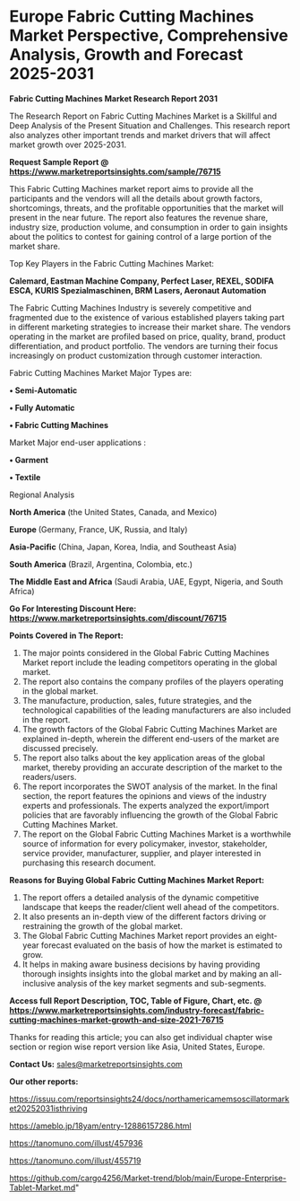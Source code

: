 
# Europe Fabric Cutting Machines Market Perspective, Comprehensive Analysis, Growth and Forecast 2025-2031

<strong>Fabric Cutting Machines Market Research Report 2031</strong>

The Research Report on Fabric Cutting Machines Market is a Skillful and Deep Analysis of the Present Situation and Challenges. This research report also analyzes other important trends and market drivers that will affect market growth over 2025-2031.

<strong>Request Sample Report @ <a href=https://www.marketreportsinsights.com/sample/76715>https://www.marketreportsinsights.com/sample/76715</a></strong>

This Fabric Cutting Machines market report aims to provide all the participants and the vendors will all the details about growth factors, shortcomings, threats, and the profitable opportunities that the market will present in the near future. The report also features the revenue share, industry size, production volume, and consumption in order to gain insights about the politics to contest for gaining control of a large portion of the market share.

Top Key Players in the Fabric Cutting Machines Market:

<strong>Calemard, Eastman Machine Company, Perfect Laser, REXEL, SODIFA ESCA, KURIS Spezialmaschinen, BRM Lasers, Aeronaut Automation</strong>

The Fabric Cutting Machines Industry is severely competitive and fragmented due to the existence of various established players taking part in different marketing strategies to increase their market share. The vendors operating in the market are profiled based on price, quality, brand, product differentiation, and product portfolio. The vendors are turning their focus increasingly on product customization through customer interaction.

Fabric Cutting Machines Market Major Types are:

<strong>• Semi-Automatic

• Fully Automatic

• Fabric Cutting Machines</strong>

Market Major end-user applications :

<strong>• Garment

• Textile</strong>

Regional Analysis

</u><strong><b>North America</b></strong> (the United States, Canada, and Mexico)

<strong><b>Europe </b></strong>(Germany, France, UK, Russia, and Italy)

<strong><b>Asia-Pacific</b></strong> (China, Japan, Korea, India, and Southeast Asia)

<strong><b>South America</b></strong> (Brazil, Argentina, Colombia, etc.)

<strong><b>The Middle East and Africa</b></strong> (Saudi Arabia, UAE, Egypt, Nigeria, and South Africa)

<strong>Go For Interesting Discount Here: <a href=https://www.marketreportsinsights.com/discount/76715>https://www.marketreportsinsights.com/discount/76715</a></strong>

<strong>Points Covered in The Report:</strong>
<ol>
  <li>The major points considered in the Global Fabric Cutting Machines Market report include the leading competitors operating in the global market.</li>
  <li>The report also contains the company profiles of the players operating in the global market.</li>
  <li>The manufacture, production, sales, future strategies, and the technological capabilities of the leading manufacturers are also included in the report.</li>
  <li>The growth factors of the Global Fabric Cutting Machines Market are explained in-depth, wherein the different end-users of the market are discussed precisely.</li>
  <li>The report also talks about the key application areas of the global market, thereby providing an accurate description of the market to the readers/users.</li>
  <li>The report incorporates the SWOT analysis of the market. In the final section, the report features the opinions and views of the industry experts and professionals. The experts analyzed the export/import policies that are favorably influencing the growth of the Global Fabric Cutting Machines Market.</li>
  <li>The report on the Global Fabric Cutting Machines Market is a worthwhile source of information for every policymaker, investor, stakeholder, service provider, manufacturer, supplier, and player interested in purchasing this research document.</li>
</ol>
<strong>Reasons for Buying Global Fabric Cutting Machines Market Report:</strong>

<ol>
  <li>The report offers a detailed analysis of the dynamic competitive landscape that keeps the reader/client well ahead of the competitors.</li>
  <li>It also presents an in-depth view of the different factors driving or restraining the growth of the global market.</li>
  <li>The Global Fabric Cutting Machines Market report provides an eight-year forecast evaluated on the basis of how the market is estimated to grow.</li>
  <li>It helps in making aware business decisions by having providing thorough insights insights into the global market and by making an all-inclusive analysis of the key market segments and sub-segments.</li>
</ol>
<strong>Access full Report Description, TOC, Table of Figure, Chart, etc. @ <a href=https://www.marketreportsinsights.com/industry-forecast/fabric-cutting-machines-market-growth-and-size-2021-76715>https://www.marketreportsinsights.com/industry-forecast/fabric-cutting-machines-market-growth-and-size-2021-76715</a></strong>


Thanks for reading this article; you can also get individual chapter wise section or region wise report version like Asia, United States, Europe.

<strong>Contact Us:</strong>
sales@marketreportsinsights.com

<strong>Our other reports:</strong>

<a href=https://issuu.com/reportsinsights24/docs/northamericamemsoscillatormarket20252031isthriving>https://issuu.com/reportsinsights24/docs/northamericamemsoscillatormarket20252031isthriving</a>

<a href=https://ameblo.jp/18yam/entry-12886157286.html>https://ameblo.jp/18yam/entry-12886157286.html</a>

<a href=https://tanomuno.com/illust/457936>https://tanomuno.com/illust/457936</a>

<a href=https://tanomuno.com/illust/455719>https://tanomuno.com/illust/455719</a>

<a href=https://github.com/cargo4256/Market-trend/blob/main/Europe-Enterprise-Tablet-Market.md>https://github.com/cargo4256/Market-trend/blob/main/Europe-Enterprise-Tablet-Market.md</a>"
